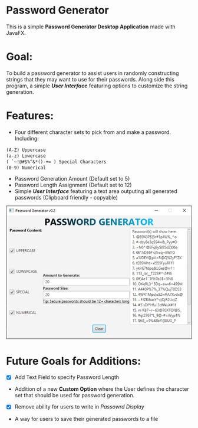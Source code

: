 # Password Generator


This is a simple **Password Generator Desktop Application** made with JavaFX.

# Goal:
To build a password generator to assist users in randomly constructing strings that they may want to use for their passwords.
Along side this program, a simple ***User Interface*** featuring options to customize the string generation. 

# Features:

  - Four different character sets to pick from and make a password. Including:
  ``` 
(A-Z) Uppercase 
(a-z) Lowercase
( `~!@#$%^&*()-+= ) Special Characters
(0-9) Numerical
```
  - Password Generation Amount (Default set to 5)
  - Password Length Assignment (Default set to 12)
  - Simple ***User Interface*** featuring a text area outputing all generated passwords (Clipboard friendly - copyable)
  
![](images/PassGenCapture.png)

# Future Goals for Additions: 
- [x] Add Text Field to specify Password Length
- Addition of a new **Custom Option** where the User defines the character set that should be used for password generation.
- [x] Remove ability for users to write in *Passowrd Display*
- A way for users to save their generated passwords to a file
